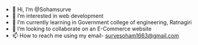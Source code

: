 - 👋 Hi, I’m @Sohamsurve
- 👀 I’m interested in web development
- 🌱 I’m currently learning in Government college of engineering, Ratnagiri 
- 💞️ I’m looking to collaborate on an E-Commerce website
- 📫 How to reach me using my email- survesoham1663@gmail.com

<!---
Sohamsurve/Sohamsurve is a ✨ special ✨ repository because its `README.md` (this file) appears on your GitHub profile.
You can click the Preview link to take a look at your changes.
--->
